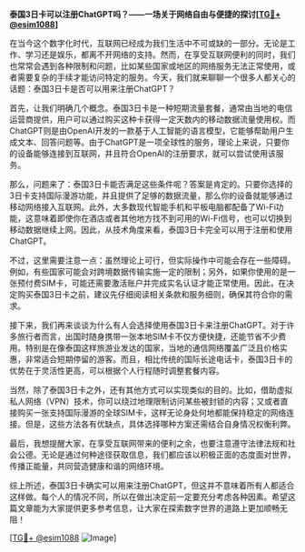 **泰国3日卡可以注册ChatGPT吗？——一场关于网络自由与便捷的探讨[[TG💪+ @esim1088](https://t.me/s/esim1088)]**

在当今这个数字化时代，互联网已经成为我们生活中不可或缺的一部分。无论是工作、学习还是娱乐，都离不开网络的支持。然而，在享受互联网便利的同时，我们也常常会遇到各种限制和问题，比如某些国家或地区的网络服务无法正常使用，或者需要复杂的手续才能访问特定的服务。今天，我们就来聊聊一个很多人都关心的话题：泰国3日卡是否可以用来注册ChatGPT？

首先，让我们明确几个概念。泰国3日卡是一种短期流量套餐，通常由当地的电信运营商提供，用户可以通过购买这种卡获得一定天数内的移动数据流量使用权。而ChatGPT则是由OpenAI开发的一款基于人工智能的语言模型，它能够帮助用户生成文本、回答问题等。由于ChatGPT是一项全球性的服务，理论上来说，只要你的设备能够连接到互联网，并且符合OpenAI的注册要求，就可以尝试使用该服务。

那么，问题来了：泰国3日卡能否满足这些条件呢？答案是肯定的。只要你选择的3日卡支持国际漫游功能，并且提供了足够的数据流量，那么你的设备就能够通过移动网络接入互联网。此外，大多数现代智能手机和平板电脑都配备了Wi-Fi功能，这意味着即使你在酒店或者其他地方找不到可用的Wi-Fi信号，也可以切换到移动数据继续上网。因此，从技术角度来看，泰国3日卡完全可以用于注册和使用ChatGPT。

不过，这里需要注意一点：虽然理论上可行，但实际操作中可能会存在一些障碍。例如，有些国家可能会对跨境数据传输实施一定的限制；另外，如果你使用的是一张预付费SIM卡，可能还需要激活账户并完成实名认证才能正常使用。因此，在决定购买泰国3日卡之前，建议先仔细阅读相关条款和服务细则，确保其符合你的需求。

接下来，我们再来谈谈为什么有人会选择使用泰国3日卡来注册ChatGPT。对于许多旅行者而言，出国时随身携带一张本地SIM卡不仅方便快捷，还能节省不少费用。特别是在像泰国这样旅游业发达的国家，当地的通信网络覆盖广泛且价格实惠，非常适合短期停留的游客。而且，相比传统的国际长途电话卡，泰国3日卡的优势在于灵活性更高，可以根据个人行程随时调整套餐内容。

当然，除了泰国3日卡之外，还有其他方式可以实现类似的目的。比如，借助虚拟私人网络（VPN）技术，你可以绕过地理限制访问某些被封锁的内容；又或者直接购买一张支持国际漫游的全球SIM卡，这样无论身处何地都能保持稳定的网络连接。但是，这些方法各有优缺点，具体选择哪种方案还需结合自身情况权衡利弊。

最后，我想提醒大家，在享受互联网带来的便利之余，也要注意遵守法律法规和社会公德。无论是通过何种途径获取信息，我们都应该以积极正面的态度面对世界，传播正能量，共同营造健康和谐的网络环境。

综上所述，泰国3日卡确实可以用来注册ChatGPT，但这并不意味着所有人都适合这样做。每个人的情况不同，所以在做出决定前一定要充分考虑各种因素。希望这篇文章能为大家提供更多参考信息，让大家在探索数字世界的道路上更加顺畅无阻！

[[TG💪+ @esim1088](https://t.me/s/esim1088) ![Image](https://i.postimg.cc/4NQfJmqS/Snipaste-2025-05-13-00-14-12.png)]
